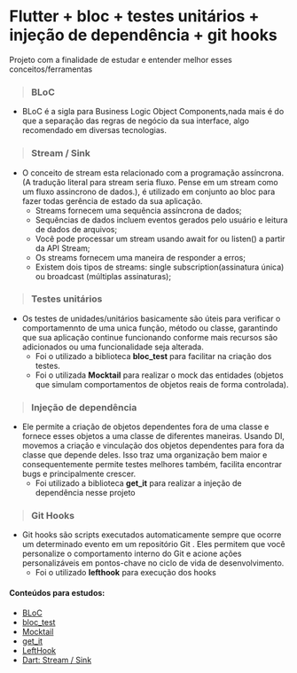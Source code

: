 # Flutter + bloc + testes unitários + injeção de dependência + git hooks 

Projeto com a finalidade de estudar e entender melhor esses conceitos/ferramentas

> ###  **BLoC**
- BLoC é a sigla para Business Logic Object Components,nada mais é do que a separação das regras de negócio da sua interface, algo recomendado em diversas tecnologias.

> ### **Stream / Sink**
- O conceito de stream esta relacionado com a programação assíncrona. (A tradução literal para stream seria fluxo. Pense em um stream como um fluxo assincrono de dados.), é utilizado em conjunto ao bloc para fazer todas gerência de estado da sua aplicação.
    - Streams fornecem uma sequência assíncrona de dados;
    - Sequências de dados incluem eventos gerados pelo usuário e leitura de dados de arquivos;
    - Você pode processar um stream usando await for ou listen() a partir da API Stream;
    - Os streams fornecem uma maneira de responder a erros;
    - Existem dois tipos de streams:  single subscription(assinatura única) ou broadcast 
    (múltiplas assinaturas);


> ### **Testes unitários**
- Os testes de unidades/unitários basicamente são úteis para verificar o comportamennto de uma unica função, método ou classe, garantindo que sua aplicação continue funcionando conforme mais recursos são adicionados ou uma funcionalidade seja alterada.
    -  Foi o utilizado a biblioteca **bloc_test** para facilitar na criação dos testes.
    - Foi o utilizada  **Mocktail** para realizar o mock das entidades (objetos que simulam comportamentos de objetos reais de forma controlada).

> ### **Injeção de dependência**

-  Ele permite a criação de objetos dependentes fora de uma classe e fornece esses objetos a uma classe de diferentes maneiras. Usando DI, movemos a criação e vinculação dos objetos dependentes para fora da classe que depende deles. Isso traz uma organização bem maior e consequentemente permite testes melhores também, facilita encontrar bugs e principalmente crescer. 
    - Foi utilizado a biblioteca **get_it** para realizar a injeção de dependência nesse projeto
    
> ### **Git Hooks**
- Git hooks são scripts executados automaticamente sempre que ocorre um determinado evento em um repositório Git . Eles permitem que você personalize o comportamento interno do Git e acione ações personalizáveis ​​em pontos-chave no ciclo de vida de desenvolvimento.
    - Foi o utilizado **lefthook** para execução dos hooks

 #### **Conteúdos para estudos**:    
- [BLoC](https://bloclibrary.dev/#/)
- [bloc_test](https://pub.dev/packages/bloc_test)
- [Mocktail](https://pub.dev/packages/mocktail)
- [get_it](https://pub.dev/packages/get_it)
- [LeftHook](https://evilmartians.com/chronicles/lefthook-knock-your-teams-code-back-into-shape?utm_source=lefthook)
- [Dart: Stream / Sink ](https://dart.dev/tutorials/language/streams)